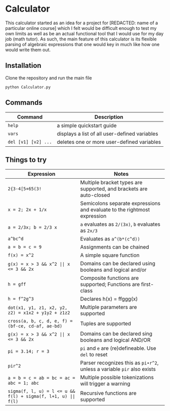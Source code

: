 # __Calculator__
This calculator started as an idea for a project for [REDACTED: name of a particular online course] which I felt would be difficult enough to test my own limits as well as be an actual functional tool that I would use for my day job (math tutor).
As such, the main feature of this calculator is its flexible parsing of algebraic expressions that one would key in much like how one would write them out.

## Installation
Clone the repository and run the main file

`python Calculator.py`

## Commands
| Command | Description |
| ------- | ----------- |
| `help`  | a simple quickstart guide |
| `vars`  | displays a list of all user-defined variables |
| `del [v1] [v2] ...` | deletes one or more user-defined variables |

## Things to try
| Expression | Notes |
| ---------- | ----- |
| `2{3-4[5+65(3!` | Multiple bracket types are supported, and brackets are auto-closed |
| `x = 2; 2x + 1/x` | Semicolons separate expressions and evaluate to the rightmost expression |
| `a = 2/3x; b = 2/3 x` | `a` evaluates as `2/(3x)`, `b` evaluates as `2x/3` |
| `a^bc^d` | Evaluates as `a^(b*(c^d))` |
| `a = b = c = 9` | Assignments can be chained |
| `f(x) = x^2` | A simple square function |
| `g(x) = x > 3 && x^2 \|\| x <= 3 && 2x` | Domains can be declared using booleans and logical and/or |
| `h = gff` | Composite functions are supported; Functions are first-class |
| `h = f^2g^3` | Declares h(x) = ffggg(x) |
| `dot(x1, y1, z1, x2, y2, z2) = x1x2 + y1y2 + z1z2` | Multiple parameters are supported |
| `cross(a, b, c, d, e, f) = (bf-ce, cd-af, ae-bd)` | Tuples are supported |
| `g(x) = x > 3 && x^2 \|\| x <= 3 && 2x` | Domains can be declared sing booleans and logical AND/OR |
| `pi = 3.14; r = 3` | `pi` and `e` are (re)defineable. Use `del` to reset |
| `pir^2` | Parser recognizes this as `pi∙r^2`, unless a variable `pir` also exists |
| `a = b = c = ab = bc = ac = abc = 1; abc` | Multiple possible tokenizations will trigger a warning |
| `sigma(f, l, u) = l <= u && f(l) + sigma(f, l+1, u) \|\| f(l)` | Recursive functions are supported |
